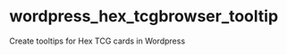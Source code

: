 wordpress_hex_tcgbrowser_tooltip
================================

Create tooltips for Hex TCG cards in Wordpress
